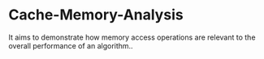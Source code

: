 # Cache-Memory-Analysis
It aims to demonstrate how memory access operations are relevant to the overall performance of an algorithm..
